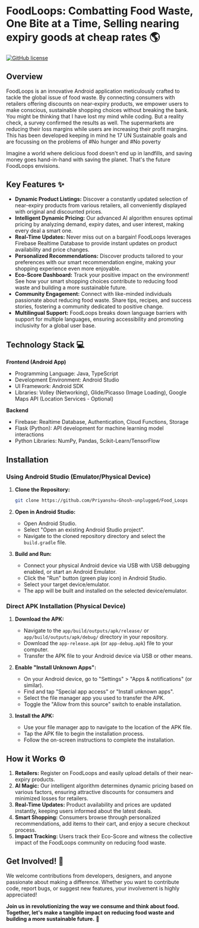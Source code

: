 # FoodLoops: Combatting Food Waste, One Bite at a Time, Selling nearing expiry goods at cheap rates 🌎

[![GitHub license](https://img.shields.io/badge/license-MIT-blue.svg)](https://opensource.org/licenses/MIT)

## Overview

FoodLoops is an innovative Android application meticulously crafted to tackle the global issue of food waste. By connecting consumers with retailers offering discounts on near-expiry products, we empower users to make conscious, sustainable shopping choices without breaking the bank. 
You might be thinking that I have lost my mind while coding. But a reality check, a survey confirmed the results as well. The supermarkets are reducing their loss margins while users are increasing their profit margins.
This has been developed keeping in mind he 17 UN Sustainable goals and are focussing on the problems of #No hunger and #No poverty

Imagine a world where delicious food doesn't end up in landfills, and saving money goes hand-in-hand with saving the planet. That's the future FoodLoops envisions.

## Key Features ✨

- **Dynamic Product Listings:** Discover a constantly updated selection of near-expiry products from various retailers, all conveniently displayed with original and discounted prices.
- **Intelligent Dynamic Pricing:** Our advanced AI algorithm ensures optimal pricing by analyzing demand, expiry dates, and user interest, making every deal a smart one.
- **Real-Time Updates:** Never miss out on a bargain! FoodLoops leverages Firebase Realtime Database to provide instant updates on product availability and price changes.
- **Personalized Recommendations:** Discover products tailored to your preferences with our smart recommendation engine, making your shopping experience even more enjoyable.
- **Eco-Score Dashboard:** Track your positive impact on the environment! See how your smart shopping choices contribute to reducing food waste and building a more sustainable future.
- **Community Engagement:** Connect with like-minded individuals passionate about reducing food waste. Share tips, recipes, and success stories, fostering a community dedicated to positive change.
- **Multilingual Support:** FoodLoops breaks down language barriers with support for multiple languages, ensuring accessibility and promoting inclusivity for a global user base.

## Technology Stack 💻

**Frontend (Android App)**

* Programming Language: Java, TypeScript
* Development Environment: Android Studio
* UI Framework: Android SDK
* Libraries: Volley (Networking), Glide/Picasso (Image Loading), Google Maps API (Location Services - Optional)

**Backend**

* Firebase: Realtime Database, Authentication, Cloud Functions, Storage
* Flask (Python): API development for machine learning model interactions
* Python Libraries: NumPy, Pandas, Scikit-Learn/TensorFlow

## Installation

### Using Android Studio (Emulator/Physical Device)

1.  **Clone the Repository:**

    ```bash
    git clone https://github.com/Priyanshu-Ghosh-unplugged/Food_Loops
    ```

2.  **Open in Android Studio:**

    -   Open Android Studio.
    -   Select "Open an existing Android Studio project".
    -   Navigate to the cloned repository directory and select the `build.gradle` file.

3.  **Build and Run:**

    -   Connect your physical Android device via USB with USB debugging enabled, or start an Android Emulator.
    -   Click the "Run" button (green play icon) in Android Studio.
    -   Select your target device/emulator.
    -   The app will be built and installed on the selected device/emulator.

### Direct APK Installation (Physical Device)

1.  **Download the APK:**

    -   Navigate to the `app/build/outputs/apk/release/` or `app/build/outputs/apk/debug/` directory in your repository.
    -   Download the `app-release.apk` (or `app-debug.apk`) file to your computer.
    -   Transfer the APK file to your Android device via USB or other means.

2.  **Enable "Install Unknown Apps":**

    -   On your Android device, go to "Settings" > "Apps & notifications" (or similar).
    -   Find and tap "Special app access" or "Install unknown apps".
    -   Select the file manager app you used to transfer the APK.
    -   Toggle the "Allow from this source" switch to enable installation.

3.  **Install the APK:**

    -   Use your file manager app to navigate to the location of the APK file.
    -   Tap the APK file to begin the installation process.
    -   Follow the on-screen instructions to complete the installation.


## How it Works ⚙️

1. **Retailers:** Register on FoodLoops and easily upload details of their near-expiry products.
2. **AI Magic:** Our intelligent algorithm determines dynamic pricing based on various factors, ensuring attractive discounts for consumers and minimized losses for retailers.
3. **Real-Time Updates:** Product availability and prices are updated instantly, keeping users informed about the latest deals.
4. **Smart Shopping:** Consumers browse through personalized recommendations, add items to their cart, and enjoy a secure checkout process.
5. **Impact Tracking:** Users track their Eco-Score and witness the collective impact of the FoodLoops community on reducing food waste.

## Get Involved! 🤝

We welcome contributions from developers, designers, and anyone passionate about making a difference. Whether you want to contribute code, report bugs, or suggest new features, your involvement is highly appreciated!

**Join us in revolutionizing the way we consume and think about food. Together, let's make a tangible impact on reducing food waste and building a more sustainable future.** 💚
